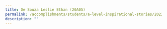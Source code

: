 ```yaml
---
title: De Souza Leslie Ethan (20A05)
permalink: /accomplishments/students/a-level-inspirational-stories/2022/ethan/
description: ""
---
```

